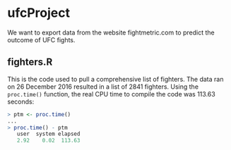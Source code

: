 # ufcProject
We want to export data from the website fightmetric.com to predict the outcome of UFC fights.

## fighters.R
This is the code used to pull a comprehensive list of fighters.  The data ran on 26 December 2016 resulted in a list of 2841 fighters.  Using the `proc.time()` function, the real CPU time to compile the code was 113.63 seconds:
```R
> ptm <- proc.time()
...
> proc.time() - ptm
   user  system elapsed 
   2.92    0.02  113.63 
```
